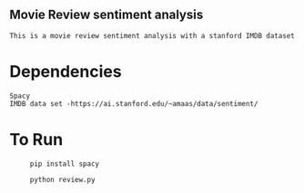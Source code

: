 ## Movie Review sentiment analysis
    This is a movie review sentiment analysis with a stanford IMDB dataset
   

# Dependencies <br>
    Spacy 
    IMDB data set -https://ai.stanford.edu/~amaas/data/sentiment/
    
    
# To Run 
         pip install spacy
         
         python review.py
         
         
         
               
    
    
